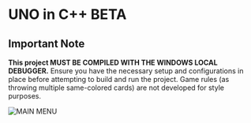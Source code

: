 # UNO in C++ BETA

## Important Note
**This project MUST BE COMPILED WITH THE WINDOWS LOCAL DEBUGGER.** Ensure you have the necessary setup and configurations in place before attempting to build and run the project.
Game rules (as throwing multiple same-colored cards) are not developed for style purposes.

![MAIN MENU](https://i.imgur.com/1JUNFYF.png)


